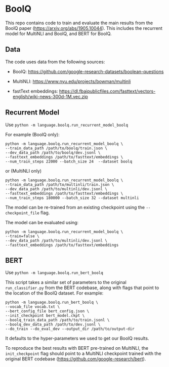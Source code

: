 # BoolQ

This repo contains code to train and evaluate the main results from the BoolQ
paper (https://arxiv.org/abs/1905.10044). This includes the recurrent model for
MultiNLI and BoolQ, and BERT for BoolQ.

## Data
The code uses data from the following sources:

* BoolQ: https://github.com/google-research-datasets/boolean-questions

* MultiNLI: https://www.nyu.edu/projects/bowman/multinli

* fastText embeddings: https://dl.fbaipublicfiles.com/fasttext/vectors-english/wiki-news-300d-1M.vec.zip

## Recurrent Model

Use `python -m language.boolq.run_recurrent_model_boolq`

For example (BoolQ only):

```
python -m language.boolq.run_recurrent_model_boolq \
--train_data_path /path/to/boolq/train.json \
--dev_data_path /path/to/boolq/dev.jsonl \
--fasttext_embeddings /path/to/fasttext/embeddings \
--num_train_steps 22000 --batch_size 24  --dataset boolq
```

or (MultiNLI only)

```
python -m language.boolq.run_recurrent_model_boolq \
--train_data_path /path/to/multinli/train.json \
--dev_data_path /path/to/multinli/dev.jsonl \
--fasttext_embeddings /path/to/fasttext/embeddings \
--num_train_steps 180000 --batch_size 32 --dataset multinli
```

The model can be re-trained from an existing checkpoint using the
`--checkpoint_file` flag.

The model can be evaluated using:

```
python -m language.boolq.run_recurrent_model_boolq \
--train=false \
--dev_data_path /path/to/multinli/dev.jsonl \
--fasttext_embeddings /path/to/fasttext/embeddings
```

## BERT

Use `python -m language.boolq.run_bert_boolq`

This script takes a similar set of parameters to the original
`run_classifier.py` from the BERT codebase, along with flags that point to the
location of the BoolQ dataset. For example:

```
python -m language.boolq.run_bert_boolq \
--vocab_file vocab.txt \
--bert_config_file bert_config.json \
--init_checkpoint bert_model.ckpt \
--boolq_train_data_path /path/to/train.jsonl \
--boolq_dev_data_path /path/to/dev.jsonl \
--do_train --do_eval_dev --output_dir /path/to/output-dir
```

It defaults to the hyper-parameters we used to get our BoolQ results.

To reproduce the best results with BERT pre-trained on MultiNLI, the
`init_checkpoint` flag should point to a MultiNLI checkpoint trained with the
original BERT codebase (https://github.com/google-research/bert).
